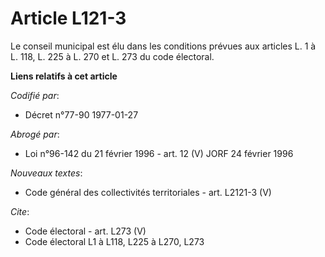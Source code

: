 # Article L121-3

Le conseil municipal est élu dans les conditions prévues aux articles L. 1 à L. 118, L. 225 à L. 270 et L. 273 du code
électoral.

**Liens relatifs à cet article**

_Codifié par_:

  - Décret n°77-90 1977-01-27

_Abrogé par_:

  - Loi n°96-142 du 21 février 1996 - art. 12 (V) JORF 24 février 1996

_Nouveaux textes_:

  - Code général des collectivités territoriales - art. L2121-3 (V)

_Cite_:

  - Code électoral - art. L273 (V)
  - Code électoral L1 à L118, L225 à L270, L273
